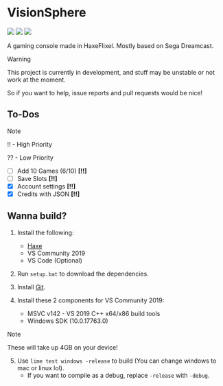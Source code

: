 # VisionSphere
![](https://img.shields.io/github/repo-size/Joalor64GH/VisionSphere)
![](https://img.shields.io/github/issues/Joalor64GH/VisionSphere)
![](https://img.shields.io/badge/balls-in_your_jaws-green)

A gaming console made in HaxeFlixel. Mostly based on Sega Dreamcast.

> [!WARNING]
> This project is currently in development, and stuff may be unstable or not work at the moment.
>
> So if you want to help, issue reports and pull requests would be nice!

## To-Dos
> [!NOTE]
> !! - High Priority
>
> ?? - Low Priority

* [ ] Add 10 Games (6/10) **[!!]**
* [ ] Save Slots **[!!]**
* [X] Account settings **[!!]**
* [X] Credits with JSON **[!!]**

## Wanna build?
1. Install the following:
    * [Haxe](https://haxe.org/download/)
    * VS Community 2019
    * VS Code (Optional)

2. Run `setup.bat` to download the dependencies.

3. Install [Git](https://git-scm.com/download).

4. Install these 2 components for VS Community 2019:
    * MSVC v142 - VS 2019 C++ x64/x86 build tools
    * Windows SDK (10.0.17763.0)

> [!NOTE]
> These will take up 4GB on your device!

5. Use `lime test windows -release` to build (You can change windows to mac or linux lol).
    * If you want to compile as a debug, replace `-release` with `-debug`.